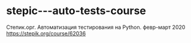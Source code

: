 ﻿# stepic---auto-tests-course
Степик.орг. Автоматизация тестирования на Python. февр-март 2020
https://stepik.org/course/62036